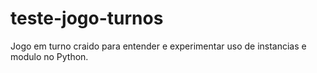 # teste-jogo-turnos
Jogo em turno craido para entender e experimentar uso de instancias e modulo no Python.
